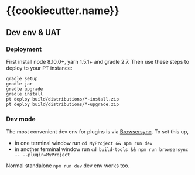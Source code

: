 # {{cookiecutter.name}}

## Dev env & UAT

### Deployment
First install node 8.10.0+, yarn 1.5.1+ and gradle 2.7.
Then use these steps to deploy to your PT instance:
```
gradle setup
gradle jar
gradle upgrade
gradle install
pt deploy build/distributions/*-install.zip
pt deploy build/distributions/*-upgrade.zip
```

### Dev mode
The most convenient dev env for plugins is via [Browsersync](https://github.com/egis/build-tools/#browsersync). 
To set this up,
* in one terminal window run `cd MyProject && npm run dev`
* in another terminal window run `cd build-tools && npm run browsersync -- --plugin=MyProject`

Normal standalone `npm run dev` dev env works too.